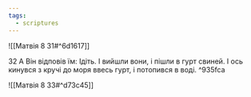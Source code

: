 ```yaml
---
tags:
  - scriptures
---
```


![[Матвія 8 31#^6d1617]]

32 А Він відповів їм: Ідіть. І вийшли вони, і пішли в гурт свиней. І ось кинувся з кручі до моря ввесь гурт, і потопився в воді. ^935fca

![[Матвія 8 33#^d73c45]]